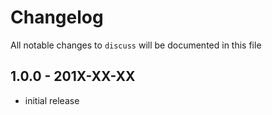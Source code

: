# Changelog

All notable changes to `discuss` will be documented in this file

## 1.0.0 - 201X-XX-XX

- initial release
